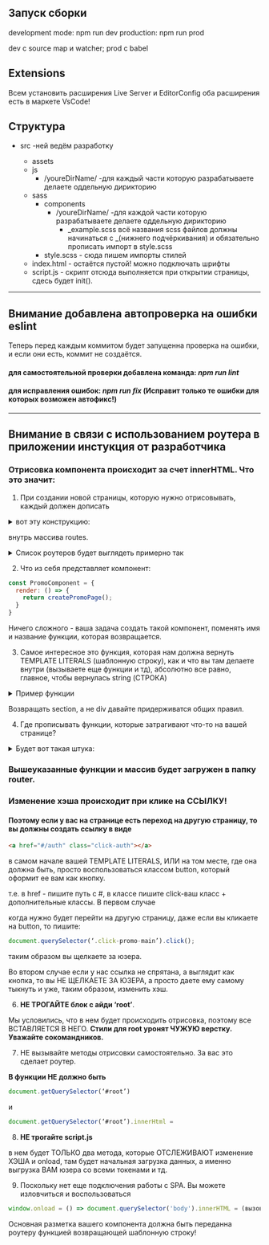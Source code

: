 ## Запуск сборки

development mode: npm run dev
production: npm run prod

dev с source map и watcher;
prod с babel

## Extensions

Всем установить расширения Live Server и EditorConfig оба расширения есть в маркете VsCode!

## Структура

- src -ней ведём разработку

  - assets
  - js
    - /youreDirName/ -для каждый части которую разрабатываете делаете оддельную дирикторию
  - sass
    - components
      - /youreDirName/ -для каждой части которую разрабатываете делаете оддельную дирикторию
        - _example.scss всё названия scss файлов должны начинаться с _(нижнего подчёркивания) и обязательно прописать импорт в style.scss
    - style.scss - сюда пишем импорты стилей
  - index.html - остаётся пустой! можно подключать шрифты
  - script.js - скрипт отсюда выполняется при открытии страницы, сдесь будет init().

---

## Внимание добавлена автопроверка на ошибки eslint

Теперь перед каждым коммитом будет запущенна проверка на ошибки, и если они есть, коммит не создаётся.

#### для самостоятельной проверки добавлена команда: _npm run lint_

#### для исправления ошибок: _npm run fix_ (Исправит только те ошибки для которых возможен автофикс!)

---

## Внимание в связи с использованием роутера в приложении инстукция от разработчика

### Отрисовка компонента происходит за счет innerHTML. Что это значит:

1. При создании новой страницы, которую нужно отрисовывать, каждый должен дописать
<details><summary>вот эту конструкцию:</summary>

```JavaScript
{ path: '/(путь, по которому мы переходим), component: (название компонента,который используем) }
```

</details>

внутрь массива routes.

<details><summary>Список роутеров будет выглядеть примерно так</summary>
  
````JavaScript
const routes = [
  { path: '/', component: PromoComponent, },
  { path: '/auth', component: AuthComponent, },
  ect.
];
````
</details>

2. Что из себя представляет компонент:

```JavaScript
const PromoComponent = {
  render: () => {
    return createPromoPage();
  }
}
```

Ничего сложного - ваша задача создать такой компонент, поменять имя и название функции, которая возвращается.

3. Самое интересное это функция, которая нам должна вернуть TEMPLATE LITERALS (шаблонную строку), как и что вы там делаете внутри (вызываете еще функции и тд), абсолютно все равно, главное, чтобы вернулась string (СТРОКА)

  <details><summary>Пример функции</summary>
  
  ````JavaScript
  function mainGameRender() {
  const template = `
  <section class="game_main__wrapper">
    <div class="game_main">
      <div class="main__field">
        <div class="card-game">
          <div class="card-text card-text--quest">
            <span class="sentence sentence--first-part"></span>
            <input class="sentence sentence--target-word"></input>
            <span class="sentence sentence--last-part"></span>
          </div>
          <div class="separator"></div>
          <span class="card-text card-text--translate"></span>
        </div>
        <div class="arrow arrow--left"></div>
        <div class="arrow arrow--right"></div>
      </div>
      <div class="translate__word"></div>
      <div class="progress-bar">
        <div class="progress">
          <div class="progress-done"></div>
        </div>
      </div>
    </div>
  </section>
  `;
  return template;
}
  ````
</details>

Возвращать section, а не div давайте придерживатся общих правил.

4. Где прописывать функции, которые затрагивают что-то на вашей странице?

<details><summary>Будет вот такая штука:</summary>
  
````JavaScropt
switch(path) {
    case '/': {
        clickAuth();
    }
    case '/auth’: {
        controlForm();
      clickStart();
    }
  }
````  
Вы просто будете дописывать соответствующий case и там вызывать необходимые вам методы.

</details>

### Вышеуказанные функции и массив будет загружен в папку router.

### Изменение хэша происходит при клике на ССЫЛКУ!

#### Поэтому если у вас на странице есть переход на другую страницу, то вы должны создать ссылку в виде

```html
<a href="#/auth" class="click-auth"></a>
```

в самом начале вашей TEMPLATE LITERALS,
ИЛИ на том месте, где она должна быть, просто воспользоваться классом button, который оформит ее вам как кнопку.

т.е. в href - пишите путь с #, в классе пишите click-ваш класс + дополнительные классы.
В первом случае

когда нужно будет перейти на другую страницу, даже если вы кликаете на button, то пишите:

```JavaScript
document.querySelector(‘.click-promo-main’).click();
```

таким образом вы щелкаете за юзера.

Во втором случае
если у нас ссылка не спрятана, а выглядит как кнопка, то вы НЕ ЩЕЛКАЕТЕ ЗА ЮЗЕРА, а просто даете ему самому тыкнуть и уже, таким образом, изменить хэш.

6. **НЕ ТРОГАЙТЕ блок с айди ‘root’**.

Мы условились, что в нем будет происходить отрисовка, поэтому все ВСТАВЛЯЕТСЯ В НЕГО. **Стили для root уронят ЧУЖУЮ верстку. Уважайте сокомандников.**

7. НЕ вызывайте методы отрисовки самостоятельно.
   За вас это сделает роутер.

**В функции НЕ должно быть**

```JavaScript
document.getQuerySelector(‘#root’)
```

и

```JavaScript
document.getQuerySelector(‘#root’).innerHtml =
```

8. **НЕ трогайте script.js**

в нем будет ТОЛЬКО два метода, которые ОТСЛЕЖИВАЮТ изменение ХЭША и onload,
там будет начальная загрузка данных, а именно выгрузка ВАМ юзера со всеми токенами и тд.

9. Поскольку нет еще подключения работы с SPA. Вы можете изловчиться и воспользоваться

```JavaScript
window.onload = () => document.querySelector('body').innerHTML = (вызов своей страницы)();
```

Основная разметка вашего компонента должна быть переданна роутеру функцией возвращающей шаблонную строку!
